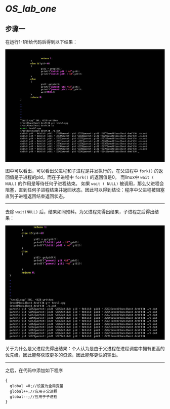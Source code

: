 # _OS_lab_one_
## 步骤一
在运行1-1所给代码后得到以下结果：

![初步实验](https://github.com/histok/For-operation-System-assignment/blob/main/first%20opera/test1/pic/1.jpg)

图中可以看出，可以看出父进程和子进程是并发执行的，在父进程中 `fork()` 的返回值是子进程的pid，而在子进程中 `fork()` 的返回值是0。 
而linux中 `wait ( NULL)` 的作用是等待任何子进程结束。 如果 `wait ( NULL)` 被调用，那么父进程会阻塞，直到任何子进程结束并返回状态。因此可以得到结论：程序中父进程被阻塞直到子进程返回结束返回状态。

---

去除 `wait(NULL)` 后，结果如同预料。为父进程先得出结果，子进程之后得出结果：

![除去wait后的结果](https://github.com/histok/For-operation-System-assignment/blob/main/first%20opera/test1/pic/2.jpg)

关于为什么是父进程先得出结果：个人认为是由于父进程在进程调度中拥有更高的优先级，因此能够获取更多的资源，因此能够更快的输出。

---

之后，在代码中添加如下程序
```
{
  global =0;//设置为全局变量
  global++;//应用于父进程
  global--;//应用于子进程
}
```
